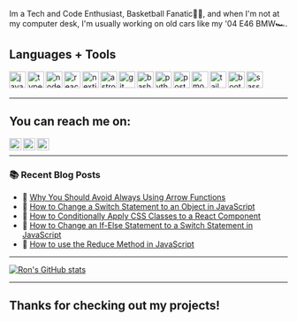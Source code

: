 

Im a Tech and Code Enthusiast, Basketball Fanatic⛹🏾, and when I'm not at my computer desk, I'm usually working on old cars like my '04 E46 BMW🏎️.

## Languages + Tools

<img align="left" height="30" alt="javascript" src="https://ronthetech.github.io/image-repo/icons/JavaScript.svg" />
<img align="left" height="30" alt="typescript" src="https://ronthetech.github.io/image-repo/icons/TypeScript.svg" />
<img align="left" height="30" alt="nodejs" src="https://ronthetech.github.io/image-repo/icons/NodeJS-Dark.svg" />
<img align="left" height="30" alt="react" src="https://ronthetech.github.io/image-repo/icons/React-Dark.svg" />
<img align="left" height="30" alt="nextjs" src="https://ronthetech.github.io/image-repo/icons/NextJS-Dark.svg" />
<img align="left" height="30" alt="astro" src="https://ronthetech.github.io/image-repo/icons/Astro.svg" />
<img align="left" height="30" alt="git" src="https://ronthetech.github.io/image-repo/icons/Git.svg" />
<img align="left" height="30" alt="bash" src="https://ronthetech.github.io/image-repo/icons/Bash-Dark.svg" />
<img align="left" height="30" alt="python" src="https://ronthetech.github.io/image-repo/icons/Python-Dark.svg" />
<img align="left" height="30" alt="postgresql" src="https://ronthetech.github.io/image-repo/icons/PostgreSQL-Dark.svg" />
<img align="left" height="30" alt="mongodb" src="https://ronthetech.github.io/image-repo/icons/MongoDB.svg" />
<img align="left" height="30" alt="tailwindcss" src="https://ronthetech.github.io/image-repo/icons/TailwindCSS-Dark.svg" />
<img align="left" height="30" alt="bootstrap" src="https://ronthetech.github.io/image-repo/icons/Bootstrap.svg" />
<img align="left" height="30" alt="sass" src="https://ronthetech.github.io/image-repo/icons/Sass.svg" />
<br />
<br />

<hr />

## You can reach me on:

<a href="https://ronjeanfrancois.com"><img align="left" alt="ronjeanfrancois.com" width="22px" src="https://ronthetech.github.io/image-repo/icons/language_white_24dp.svg" />
<a href="https://twitter.com/ronjtech"><img align="left" alt="Ron Jean-Francois | Twitter" width="22px" src="https://ronthetech.github.io/image-repo/Twitter.svg" /></a>
<a href="https://www.linkedin.com/in/ronjf/"><img align="left" alt="Ron Jean-Francois | LinkedIn" width="22px" src="https://ronthetech.github.io/image-repo/LinkedIn.svg" /></a>
<br />

<hr />

### :books: Recent Blog Posts
<!-- BLOGPOSTS:START -->
 - 🦆 [Why You Should Avoid Always Using Arrow Functions](https://www.ronjeanfrancois.com/blog/why-you-should-avoid-always-using-arrow-functions/)
 - 🐤 [How to Change a Switch Statement to an Object in JavaScript](https://www.ronjeanfrancois.com/blog/how-to-change-a-switch-to-an-object/)
 - 🦚 [How to Conditionally Apply CSS Classes to a React Component](https://www.ronjeanfrancois.com/blog/how-to-conditionally-apply-css-classes-to-a-react-component/)
 - 🦆 [How to Change an If-Else Statement to a Switch Statement in JavaScript](https://www.ronjeanfrancois.com/blog/how-to-change-an-if-else-to-a-switch/)
 - 🦉 [How to use the Reduce Method in JavaScript](https://www.ronjeanfrancois.com/blog/how-to-use-the-reduce-method/)<!-- BLOGPOSTS:END -->

<hr />

[![Ron's GitHub stats](https://ronjtech-github-readme-stats.vercel.app/api?username=ronthetech&hide=stars&count_private=true&show_icons=true&theme=github_dark)](https://github.com/ronthetech/github-readme-stats)

<hr />

<!-- [![Top Langs](https://ronjtech-github-readme-stats.vercel.app/api/top-langs/?username=ronthetech&layout=compact)](https://github.com/ronthetech/github-readme-stats) -->

 
<!---
[![Ron's GitHub stats](https://ronjtech-github-readme-stats.vercel.app/api?username=ronthetech&hide=stars&count_private=true&show_icons=true&theme=github_dark)](https://github.com/ronthetech/github-readme-stats)
[![Top Langs](https://ronjtech-github-readme-stats.vercel.app/api/top-langs/?username=ronthetech&layout=compact)](https://github.com/ronthetech/github-readme-stats)
[![Top Langs](https://github-readme-stats.vercel.app/api/top-langs/?username=ronthetech)](https://github.com/anuraghazra/github-readme-stats)

|![Ron's GitHub stats](https://github-readme-stats.vercel.app/api?username=ronthetech&hide=stars&count_private=true)|
| ------------- | ------------- |
### Top Repositories

<a href=""><img align="center" src="" /></a>
<a href=""><img align="center" src="" /></a>

<br />
<br />

<a href="https://twitter.com/ronjtech">
 <img align="right" alt="Ron Jean-Francois | Twitter" width="21px" src="https://raw.githubusercontent.com/ronthetech/ronthetech/011eb1da5a80016595dda2f204493cc203677d99/icons/Twitter%20(1).svg"/>
</a>
<a href="https://www.linkedin.com/in/ronjf/">
 <img align="right" alt="Ron Jean-Francois | LinkedIn" width="21px" src="https://raw.githubusercontent.com/ronthetech/ronthetech/852679b722f8f4470980c6f25dd5851e2e5fb702/icons/LinkedIn.svg"/>
</a>
--->

## Thanks for checking out my projects!

<!---
ronthetech/ronthetech is a ✨ special ✨ repository because its `README.md` (this file) appears on your GitHub profile.
You can click the Preview link to take a look at your changes.
--->
